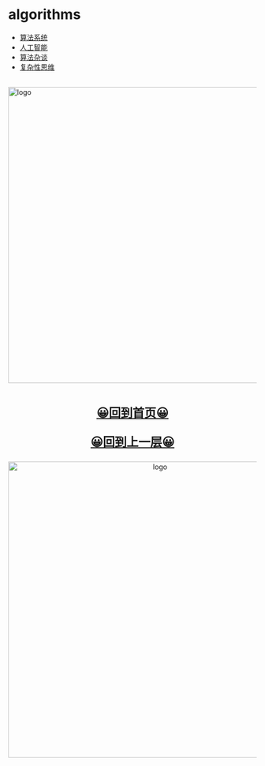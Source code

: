 # algorithms
  
-   [算法系统](base_algo/README.md)
-   [人工智能](ai/README.md)
-   [算法杂谈](other_algo/README.md)
-   [复杂性思维](think_complexity/README.md)

<br />
<img  src='/img/bjkb.PNG' width="600" alt="logo">
<br />
<br />
<div align="center">
<a href="/index.html"><p style="font-size:24px"><b>&#128512;回到首页&#128512;</b></p></a>
<a href="../index.html"><p style="font-size:24px"><b>&#128512;回到上一层&#128512;</b></p></a>
<img  src='/img/01.jpeg' width="600" alt="logo" />
</div>
<br />
<br />
